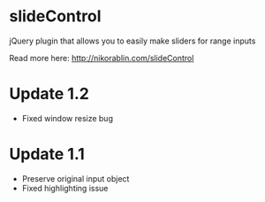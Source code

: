 slideControl
================

jQuery plugin that allows you to easily make sliders for range inputs

Read more here:
http://nikorablin.com/slideControl

Update 1.2
================

+ Fixed window resize bug

Update 1.1
================

+ Preserve original input object
+ Fixed highlighting issue